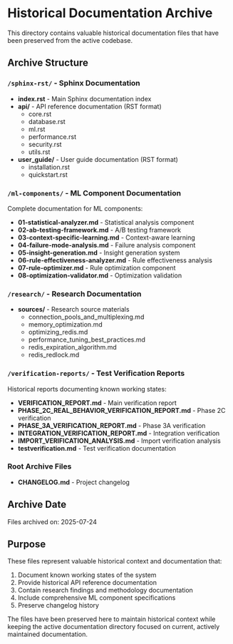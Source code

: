 # Historical Documentation Archive

This directory contains valuable historical documentation files that have been preserved from the active codebase.

## Archive Structure

### `/sphinx-rst/` - Sphinx Documentation
- **index.rst** - Main Sphinx documentation index
- **api/** - API reference documentation (RST format)
  - core.rst
  - database.rst  
  - ml.rst
  - performance.rst
  - security.rst
  - utils.rst
- **user_guide/** - User guide documentation (RST format)
  - installation.rst
  - quickstart.rst

### `/ml-components/` - ML Component Documentation
Complete documentation for ML components:
- **01-statistical-analyzer.md** - Statistical analysis component
- **02-ab-testing-framework.md** - A/B testing framework
- **03-context-specific-learning.md** - Context-aware learning
- **04-failure-mode-analysis.md** - Failure analysis component
- **05-insight-generation.md** - Insight generation system
- **06-rule-effectiveness-analyzer.md** - Rule effectiveness analysis
- **07-rule-optimizer.md** - Rule optimization component
- **08-optimization-validator.md** - Optimization validation

### `/research/` - Research Documentation
- **sources/** - Research source materials
  - connection_pools_and_multiplexing.md
  - memory_optimization.md
  - optimizing_redis.md
  - performance_tuning_best_practices.md
  - redis_expiration_algorithm.md
  - redis_redlock.md

### `/verification-reports/` - Test Verification Reports
Historical reports documenting known working states:
- **VERIFICATION_REPORT.md** - Main verification report
- **PHASE_2C_REAL_BEHAVIOR_VERIFICATION_REPORT.md** - Phase 2C verification
- **PHASE_3A_VERIFICATION_REPORT.md** - Phase 3A verification  
- **INTEGRATION_VERIFICATION_REPORT.md** - Integration verification
- **IMPORT_VERIFICATION_ANALYSIS.md** - Import verification analysis
- **testverification.md** - Test verification documentation

### Root Archive Files
- **CHANGELOG.md** - Project changelog

## Archive Date
Files archived on: 2025-07-24

## Purpose
These files represent valuable historical context and documentation that:
1. Document known working states of the system
2. Provide historical API reference documentation
3. Contain research findings and methodology documentation  
4. Include comprehensive ML component specifications
5. Preserve changelog history

The files have been preserved here to maintain historical context while keeping the active documentation directory focused on current, actively maintained documentation.